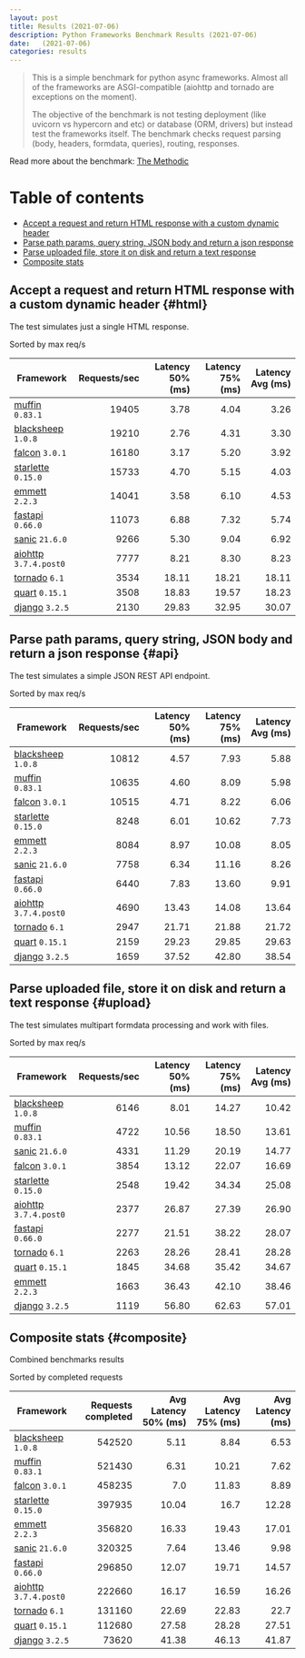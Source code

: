 ```yaml
---
layout: post
title: Results (2021-07-06)
description: Python Frameworks Benchmark Results (2021-07-06)
date:   (2021-07-06)
categories: results
---
```


<script src="https://cdn.jsdelivr.net/npm/chart.js@3.2.1/dist/chart.min.js"></script>

> This is a simple benchmark for python async frameworks. Almost all of the
> frameworks are ASGI-compatible (aiohttp and tornado are exceptions on the
> moment). 
> 
> The objective of the benchmark is not testing deployment (like uvicorn vs
> hypercorn and etc) or database (ORM, drivers) but instead test the frameworks
> itself. The benchmark checks request parsing (body, headers, formdata,
> queries), routing, responses.

Read more about the benchmark: [The Methodic](/py-frameworks-bench/about/)

# Table of contents

* [Accept a request and return HTML response with a custom dynamic header](#html)
* [Parse path params, query string, JSON body and return a json response](#api)
* [Parse uploaded file, store it on disk and return a text response](#upload)
* [Composite stats ](#composite)

<canvas id="chart" style="margin-bottom: 2em"></canvas>
<script>
    var ctx = document.getElementById('chart').getContext('2d');
    var myChart = new Chart(ctx, {
        type: 'bar',
        data: {
            labels: ['blacksheep','muffin','falcon','starlette','emmett','sanic','fastapi','aiohttp','tornado','quart','django',],
            datasets: [
                {
                    label: 'Single HTML response (req/s)',
                    data: ['19405','19210','16180','15733','14041','11073','9266','7777','3534','3508','2130',],
                    backgroundColor: [
                        '#b9ddf1', '#afd6ed', '#a5cfe9', '#9bc7e4', '#92c0df', '#89b8da', '#80b0d5', '#79aacf', '#72a3c9', '#6a9bc3', '#6394be', '#5b8cb8', '#5485b2', '#4e7fac', '#4878a6', '#437a9f', '#3d6a98', '#376491', '#305d8a', '#2a5783',
                    ].reverse()
                },
                {
                    label: 'Work with JSON (req/s)',
                    data: ['10812','10635','10515','8248','8084','7758','6440','4690','2947','2159','1659',],
                    backgroundColor: [
                        '#b3e0a6', '#a5db96', '#98d687', '#8ed07f', '#85ca77', '#7dc370', '#75bc69', '#6eb663', '#67af5c', '#61a956', '#59a253', '#519c51', '#49964f', '#428f4d', '#398949', '#308344', '#2b7c40', '#27763d', '#256f3d', '#24693d',
                    ].reverse()
                },
                {
                    label: 'Upload file (req/s)',
                    data: ['6146','4722','4331','3854','2548','2377','2277','2263','1845','1663','1119',],
                    backgroundColor: [
                        '#ffc685', '#fcbe75', '#f9b665', '#f7ae54', '#f5a645', '#f59c3c', '#f49234', '#f2882d', '#f07e27', '#ee7422', '#e96b20', '#e36420', '#db5e20', '#d25921', '#ca5422', '#c14f22', '#b84b23', '#af4623', '#a64122', '#9e3d22',
                    ].reverse()
                },
            ]
        }
    });
</script>

##  Accept a request and return HTML response with a custom dynamic header {#html}

The test simulates just a single HTML response. 

Sorted by max req/s

| Framework | Requests/sec | Latency 50% (ms) | Latency 75% (ms) | Latency Avg (ms) |
| --------- | -----------: | ---------------: | ---------------: | ---------------: |
| [muffin](https://pypi.org/project/muffin/) `0.83.1` | 19405 | 3.78 | 4.04 | 3.26
| [blacksheep](https://pypi.org/project/blacksheep/) `1.0.8` | 19210 | 2.76 | 4.31 | 3.30
| [falcon](https://pypi.org/project/falcon/) `3.0.1` | 16180 | 3.17 | 5.20 | 3.92
| [starlette](https://pypi.org/project/starlette/) `0.15.0` | 15733 | 4.70 | 5.15 | 4.03
| [emmett](https://pypi.org/project/emmett/) `2.2.3` | 14041 | 3.58 | 6.10 | 4.53
| [fastapi](https://pypi.org/project/fastapi/) `0.66.0` | 11073 | 6.88 | 7.32 | 5.74
| [sanic](https://pypi.org/project/sanic/) `21.6.0` | 9266 | 5.30 | 9.04 | 6.92
| [aiohttp](https://pypi.org/project/aiohttp/) `3.7.4.post0` | 7777 | 8.21 | 8.30 | 8.23
| [tornado](https://pypi.org/project/tornado/) `6.1` | 3534 | 18.11 | 18.21 | 18.11
| [quart](https://pypi.org/project/quart/) `0.15.1` | 3508 | 18.83 | 19.57 | 18.23
| [django](https://pypi.org/project/django/) `3.2.5` | 2130 | 29.83 | 32.95 | 30.07


## Parse path params, query string, JSON body and return a json response  {#api}
The test simulates a simple JSON REST API endpoint.  

Sorted by max req/s

| Framework | Requests/sec | Latency 50% (ms) | Latency 75% (ms) | Latency Avg (ms) |
| --------- | -----------: | ---------------: | ---------------: | ---------------: |
| [blacksheep](https://pypi.org/project/blacksheep/) `1.0.8` | 10812 | 4.57 | 7.93 | 5.88
| [muffin](https://pypi.org/project/muffin/) `0.83.1` | 10635 | 4.60 | 8.09 | 5.98
| [falcon](https://pypi.org/project/falcon/) `3.0.1` | 10515 | 4.71 | 8.22 | 6.06
| [starlette](https://pypi.org/project/starlette/) `0.15.0` | 8248 | 6.01 | 10.62 | 7.73
| [emmett](https://pypi.org/project/emmett/) `2.2.3` | 8084 | 8.97 | 10.08 | 8.05
| [sanic](https://pypi.org/project/sanic/) `21.6.0` | 7758 | 6.34 | 11.16 | 8.26
| [fastapi](https://pypi.org/project/fastapi/) `0.66.0` | 6440 | 7.83 | 13.60 | 9.91
| [aiohttp](https://pypi.org/project/aiohttp/) `3.7.4.post0` | 4690 | 13.43 | 14.08 | 13.64
| [tornado](https://pypi.org/project/tornado/) `6.1` | 2947 | 21.71 | 21.88 | 21.72
| [quart](https://pypi.org/project/quart/) `0.15.1` | 2159 | 29.23 | 29.85 | 29.63
| [django](https://pypi.org/project/django/) `3.2.5` | 1659 | 37.52 | 42.80 | 38.54


## Parse uploaded file, store it on disk and return a text response  {#upload}
The test simulates multipart formdata processing and work with files.  

Sorted by max req/s

| Framework | Requests/sec | Latency 50% (ms) | Latency 75% (ms) | Latency Avg (ms) |
| --------- | -----------: | ---------------: | ---------------: | ---------------: |
| [blacksheep](https://pypi.org/project/blacksheep/) `1.0.8` | 6146 | 8.01 | 14.27 | 10.42
| [muffin](https://pypi.org/project/muffin/) `0.83.1` | 4722 | 10.56 | 18.50 | 13.61
| [sanic](https://pypi.org/project/sanic/) `21.6.0` | 4331 | 11.29 | 20.19 | 14.77
| [falcon](https://pypi.org/project/falcon/) `3.0.1` | 3854 | 13.12 | 22.07 | 16.69
| [starlette](https://pypi.org/project/starlette/) `0.15.0` | 2548 | 19.42 | 34.34 | 25.08
| [aiohttp](https://pypi.org/project/aiohttp/) `3.7.4.post0` | 2377 | 26.87 | 27.39 | 26.90
| [fastapi](https://pypi.org/project/fastapi/) `0.66.0` | 2277 | 21.51 | 38.22 | 28.07
| [tornado](https://pypi.org/project/tornado/) `6.1` | 2263 | 28.26 | 28.41 | 28.28
| [quart](https://pypi.org/project/quart/) `0.15.1` | 1845 | 34.68 | 35.42 | 34.67
| [emmett](https://pypi.org/project/emmett/) `2.2.3` | 1663 | 36.43 | 42.10 | 38.46
| [django](https://pypi.org/project/django/) `3.2.5` | 1119 | 56.80 | 62.63 | 57.01


## Composite stats {#composite}
Combined benchmarks results

Sorted by completed requests

| Framework | Requests completed | Avg Latency 50% (ms) | Avg Latency 75% (ms) | Avg Latency (ms) |
| --------- | -----------------: | -------------------: | -------------------: | ---------------: |
| [blacksheep](https://pypi.org/project/blacksheep/) `1.0.8` | 542520 | 5.11 | 8.84 | 6.53
| [muffin](https://pypi.org/project/muffin/) `0.83.1` | 521430 | 6.31 | 10.21 | 7.62
| [falcon](https://pypi.org/project/falcon/) `3.0.1` | 458235 | 7.0 | 11.83 | 8.89
| [starlette](https://pypi.org/project/starlette/) `0.15.0` | 397935 | 10.04 | 16.7 | 12.28
| [emmett](https://pypi.org/project/emmett/) `2.2.3` | 356820 | 16.33 | 19.43 | 17.01
| [sanic](https://pypi.org/project/sanic/) `21.6.0` | 320325 | 7.64 | 13.46 | 9.98
| [fastapi](https://pypi.org/project/fastapi/) `0.66.0` | 296850 | 12.07 | 19.71 | 14.57
| [aiohttp](https://pypi.org/project/aiohttp/) `3.7.4.post0` | 222660 | 16.17 | 16.59 | 16.26
| [tornado](https://pypi.org/project/tornado/) `6.1` | 131160 | 22.69 | 22.83 | 22.7
| [quart](https://pypi.org/project/quart/) `0.15.1` | 112680 | 27.58 | 28.28 | 27.51
| [django](https://pypi.org/project/django/) `3.2.5` | 73620 | 41.38 | 46.13 | 41.87
